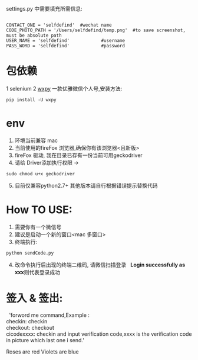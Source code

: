 
settings.py 中需要填充所需信息:
<pre><code>
CONTACT_ONE = 'selfdefind'  #wechat name
CODE_PHOTO_PATH = '/Users/selfdefind/temp.png'  #to save screenshot, must be absolute path
USER_NAME = 'selfdefind'            #username
PASS_WORD = 'selfdefind'            #password
</code></pre>

包依赖
=============
  1 selenium
  2 [wxpy](https://github.com/youfou/wxpy "Title")  一款优雅微信个人号,安装方法:
 <pre><code>pip install -U wxpy
</code></pre>


env
=============
 1. 环境当前兼容 mac
  2. 当前使用的fireFox 浏览器,确保你有该浏览器<且新版>
  3. fireFox 驱动, 我在目录已存有一份当前可用geckodriver
  4. 请给 Driver添加执行权限 ->
  <pre><code>sudo chmod u+x geckodriver
</code></pre>
  5. 目前仅兼容python2.7+ 其他版本请自行根据错误提示替换代码


How TO USE:
=============
  1. 需要你有一个微信号
  2. 建议是启动一个新的窗口<mac 多窗口>
  3. 终端执行:
  <pre><code>python sendCode.py  </code></pre>
  4. 改命令执行后出现的终端二维码, 请微信扫描登录
    **Login successfully as xxx**则代表登录成功

签入 & 签出:
=============
   'forword me command,Example :  
   checkin: checkin  
   checkout: checkout  
   ci<co>codexxxx: checkin<out> and input verification code,xxxx is the verification code in picture which last one i send.'


Roses are red
Violets are blue


